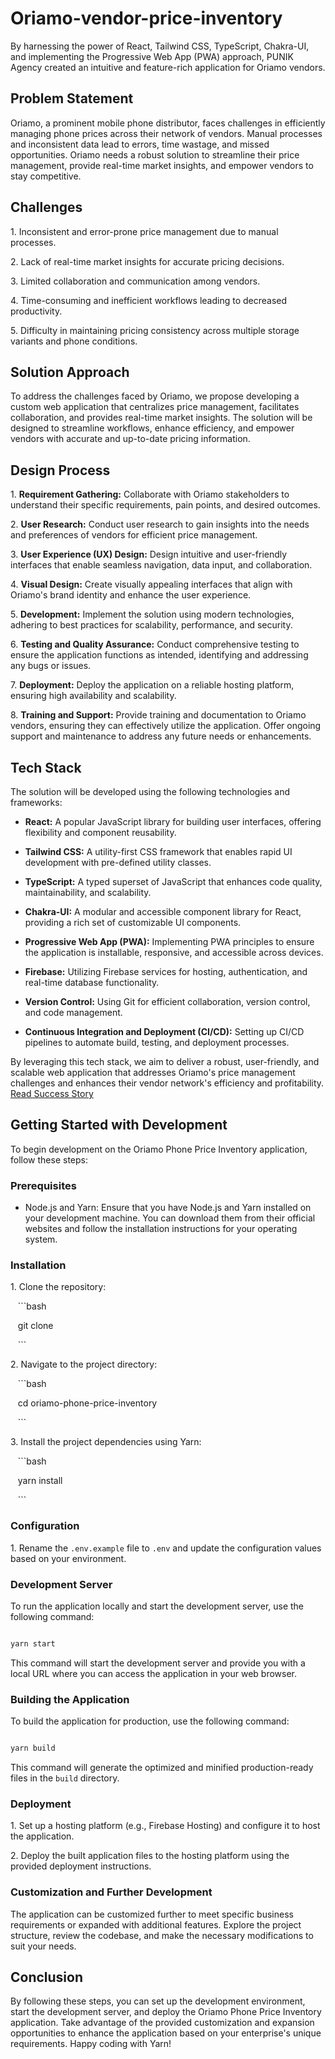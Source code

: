 # Oriamo-vendor-price-inventory
By harnessing the power of React, Tailwind CSS, TypeScript, Chakra-UI, and implementing the Progressive Web App (PWA) approach, PUNIK Agency created an intuitive and feature-rich application for Oriamo vendors. 


## Problem Statement

Oriamo, a prominent mobile phone distributor, faces challenges in efficiently managing phone prices across their network of vendors. Manual processes and inconsistent data lead to errors, time wastage, and missed opportunities. Oriamo needs a robust solution to streamline their price management, provide real-time market insights, and empower vendors to stay competitive.

## Challenges

1\. Inconsistent and error-prone price management due to manual processes.

2\. Lack of real-time market insights for accurate pricing decisions.

3\. Limited collaboration and communication among vendors.

4\. Time-consuming and inefficient workflows leading to decreased productivity.

5\. Difficulty in maintaining pricing consistency across multiple storage variants and phone conditions.

## Solution Approach

To address the challenges faced by Oriamo, we propose developing a custom web application that centralizes price management, facilitates collaboration, and provides real-time market insights. The solution will be designed to streamline workflows, enhance efficiency, and empower vendors with accurate and up-to-date pricing information.

## Design Process

1\. **Requirement Gathering:** Collaborate with Oriamo stakeholders to understand their specific requirements, pain points, and desired outcomes.

2\. **User Research:** Conduct user research to gain insights into the needs and preferences of vendors for efficient price management.

3\. **User Experience (UX) Design:** Design intuitive and user-friendly interfaces that enable seamless navigation, data input, and collaboration.

4\. **Visual Design:** Create visually appealing interfaces that align with Oriamo's brand identity and enhance the user experience.

5\. **Development:** Implement the solution using modern technologies, adhering to best practices for scalability, performance, and security.

6\. **Testing and Quality Assurance:** Conduct comprehensive testing to ensure the application functions as intended, identifying and addressing any bugs or issues.

7\. **Deployment:** Deploy the application on a reliable hosting platform, ensuring high availability and scalability.

8\. **Training and Support:** Provide training and documentation to Oriamo vendors, ensuring they can effectively utilize the application. Offer ongoing support and maintenance to address any future needs or enhancements.

## Tech Stack

The solution will be developed using the following technologies and frameworks:

- **React:** A popular JavaScript library for building user interfaces, offering flexibility and component reusability.

- **Tailwind CSS:** A utility-first CSS framework that enables rapid UI development with pre-defined utility classes.

- **TypeScript:** A typed superset of JavaScript that enhances code quality, maintainability, and scalability.

- **Chakra-UI:** A modular and accessible component library for React, providing a rich set of customizable UI components.

- **Progressive Web App (PWA):** Implementing PWA principles to ensure the application is installable, responsive, and accessible across devices.

- **Firebase:** Utilizing Firebase services for hosting, authentication, and real-time database functionality.

- **Version Control:** Using Git for efficient collaboration, version control, and code management.

- **Continuous Integration and Deployment (CI/CD):** Setting up CI/CD pipelines to automate build, testing, and deployment processes.

By leveraging this tech stack, we aim to deliver a robust, user-friendly, and scalable web application that addresses Oriamo's price management challenges and enhances their vendor network's efficiency and profitability.
[Read Success Story](https://docs.google.com/document/d/1P4m5nX4HStwACXpWS50gLWxDJMWQUDsnHwZLMwYwUAI/edit?usp=sharing) 

## Getting Started with Development

To begin development on the Oriamo Phone Price Inventory application, follow these steps:

### Prerequisites

- Node.js and Yarn: Ensure that you have Node.js and Yarn installed on your development machine. You can download them from their official websites and follow the installation instructions for your operating system.

### Installation

1\. Clone the repository:

   ```bash

   git clone <repository-url>

   ```

2\. Navigate to the project directory:

   ```bash

   cd oriamo-phone-price-inventory

   ```

3\. Install the project dependencies using Yarn:

   ```bash

   yarn install

   ```

### Configuration

1\. Rename the `.env.example` file to `.env` and update the configuration values based on your environment.

### Development Server

To run the application locally and start the development server, use the following command:

```bash

yarn start

```

This command will start the development server and provide you with a local URL where you can access the application in your web browser.

### Building the Application

To build the application for production, use the following command:

```bash

yarn build

```

This command will generate the optimized and minified production-ready files in the `build` directory.

### Deployment

1\. Set up a hosting platform (e.g., Firebase Hosting) and configure it to host the application.

2\. Deploy the built application files to the hosting platform using the provided deployment instructions.

### Customization and Further Development

The application can be customized further to meet specific business requirements or expanded with additional features. Explore the project structure, review the codebase, and make the necessary modifications to suit your needs.

## Conclusion

By following these steps, you can set up the development environment, start the development server, and deploy the Oriamo Phone Price Inventory application. Take advantage of the provided customization and expansion opportunities to enhance the application based on your enterprise's unique requirements. Happy coding with Yarn!

